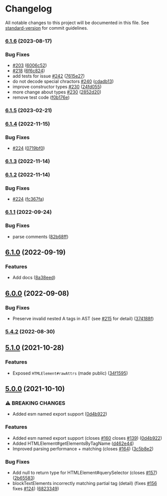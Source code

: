 # Changelog

All notable changes to this project will be documented in this file. See [standard-version](https://github.com/conventional-changelog/standard-version) for commit guidelines.

### [6.1.6](https://github.com/taoqf/node-fast-html-parser/compare/v6.1.5...v6.1.6) (2023-08-17)


### Bug Fixes

* [#203](https://github.com/taoqf/node-fast-html-parser/issues/203) ([6006c52](https://github.com/taoqf/node-fast-html-parser/commit/6006c52c20e6c3c07405c808c8d81fa78425e794))
* [#218](https://github.com/taoqf/node-fast-html-parser/issues/218) ([6f6c824](https://github.com/taoqf/node-fast-html-parser/commit/6f6c824df54fa53af47956048b42ea47cd3b53bf))
* add tests for issue [#242](https://github.com/taoqf/node-fast-html-parser/issues/242) ([7615e27](https://github.com/taoqf/node-fast-html-parser/commit/7615e27e3eea47142beff11101d293c4f93cb6ce))
* do not decode special chractors [#240](https://github.com/taoqf/node-fast-html-parser/issues/240) ([cdadb13](https://github.com/taoqf/node-fast-html-parser/commit/cdadb132f681ca587d17df991d09ff8d22997f4e))
* improve constructor types [#230](https://github.com/taoqf/node-fast-html-parser/issues/230) ([24fd055](https://github.com/taoqf/node-fast-html-parser/commit/24fd055913125a964cb5aa61330376274c938035))
* more change about types [#230](https://github.com/taoqf/node-fast-html-parser/issues/230) ([2852d20](https://github.com/taoqf/node-fast-html-parser/commit/2852d20f865dc18a8dc6727d5b5e586282e7d50d))
* remove test code ([f0b176e](https://github.com/taoqf/node-fast-html-parser/commit/f0b176eb1ba5b5bc162744a37adcd18d3d64a515))

### [6.1.5](https://github.com/taoqf/node-fast-html-parser/compare/v6.1.4...v6.1.5) (2023-02-21)

### [6.1.4](https://github.com/taoqf/node-fast-html-parser/compare/v6.1.3...v6.1.4) (2022-11-15)


### Bug Fixes

* [#224](https://github.com/taoqf/node-fast-html-parser/issues/224) ([0719bf0](https://github.com/taoqf/node-fast-html-parser/commit/0719bf031c3fec51611f9dff922f46bfe4acb060))

### [6.1.3](https://github.com/taoqf/node-fast-html-parser/compare/v6.1.2...v6.1.3) (2022-11-14)

### [6.1.2](https://github.com/taoqf/node-fast-html-parser/compare/v6.1.1...v6.1.2) (2022-11-14)


### Bug Fixes

* [#224](https://github.com/taoqf/node-fast-html-parser/issues/224) ([fc367fa](https://github.com/taoqf/node-fast-html-parser/commit/fc367fa294d72794a0dea49edbd986d527a6314b))

### [6.1.1](https://github.com/taoqf/node-fast-html-parser/compare/v6.1.0...v6.1.1) (2022-09-24)


### Bug Fixes

* parse comments ([82b68ff](https://github.com/taoqf/node-fast-html-parser/commit/82b68ff9eb944e0c55ca2e0ea13fb714e2004803))

## [6.1.0](https://github.com/taoqf/node-fast-html-parser/compare/v6.0.0...v6.1.0) (2022-09-19)


### Features

* Add docs ([8a38eed](https://github.com/taoqf/node-fast-html-parser/commit/8a38eedab6b20906ee89dea86c4271960afbad2d))

## [6.0.0](https://github.com/taoqf/node-fast-html-parser/compare/v5.4.2-0...v6.0.0) (2022-09-08)


### Bug Fixes

* Preserve invalid nested A tags in AST (see [#215](https://github.com/taoqf/node-fast-html-parser/issues/215) for detail) ([374188f](https://github.com/taoqf/node-fast-html-parser/commit/374188f1c6d6c6d0567348b8e8d20957f5a93fb8))

### [5.4.2](https://github.com/taoqf/node-fast-html-parser/compare/v5.4.2-0...v5.4.2) (2022-08-30)

## [5.1.0](https://github.com/taoqf/node-fast-html-parser/compare/v4.1.5...v5.1.0) (2021-10-28)

### Features

* Exposed `HTMLElement#rawAttrs` (made public) ([34f1595](https://github.com/taoqf/node-fast-html-parser/commit/34f1595756c0974b6ae7ef5755a615f09e421f32))

## [5.0.0](https://github.com/taoqf/node-fast-html-parser/compare/v4.1.5...v5.0.0) (2021-10-10)


### ⚠ BREAKING CHANGES

* Added esm named export support ([0d4b922](https://github.com/taoqf/node-fast-html-parser/commit/0d4b922eefd6210fe802991e464b21b0c69d5f63))

### Features

* Added esm named export support (closes [#160](https://github.com/taoqf/node-fast-html-parser/issues/160) closes [#139](https://github.com/taoqf/node-fast-html-parser/issues/139)) ([0d4b922](https://github.com/taoqf/node-fast-html-parser/commit/0d4b922eefd6210fe802991e464b21b0c69d5f63))
* Added HTMLElement#getElementsByTagName ([d462e44](https://github.com/taoqf/node-fast-html-parser/commit/d462e449e7ebb00a5a43fb574133681ad5a62475))
* Improved parsing performance + matching (closes [#164](https://github.com/taoqf/node-fast-html-parser/issues/164)) ([3c5b8e2](https://github.com/taoqf/node-fast-html-parser/commit/3c5b8e2a9104b01a8ca899a7970507463e42adaf))


### Bug Fixes

* Add null to return type for HTMLElement#querySelector (closes [#157](https://github.com/taoqf/node-fast-html-parser/issues/157)) ([2b65583](https://github.com/taoqf/node-fast-html-parser/commit/2b655839bd3868c41fb19cae5786ca097565bc7f))
* blockTextElements incorrectly matching partial tag (detail) (fixes [#156](https://github.com/taoqf/node-fast-html-parser/issues/156) fixes [#124](https://github.com/taoqf/node-fast-html-parser/issues/124)) ([6823349](https://github.com/taoqf/node-fast-html-parser/commit/6823349fdf1809c7484c70d948aa24930ef4983f))

